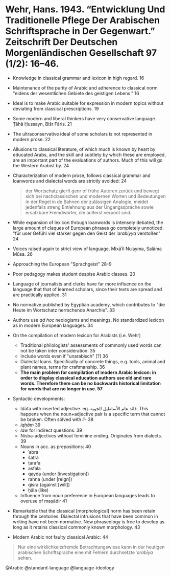 # Wehr, Hans. 1943. “Entwicklung Und Traditionelle Pflege Der Arabischen Schriftsprache in Der Gegenwart.” Zeitschrift Der Deutschen Morgenländischen Gesellschaft 97 (1/2): 16–46.

- Knowledge in classical grammar and lexicon in high regard. 16

- Maintenance of the purity of Arabic and adherence to classical norm "eidens der wesentlichen Gebiete des geistigen Lebens." 16

- Ideal is to make Arabic suitable for expression in modern topics without deviating from classical prescriptions. 19

- Some modern and liberal thinkers have very conservative language. Ṭāhā Ḥussayn, Bišr Fāris. 21

- The ultraconservative ideal of some scholars is not represented in modern prose. 22

- Allusions to classical literature, of which much is known by heart by educated Arabs, and the skill and subtlety by which these are employed, are an important part of the evaluations of authors. Much of this will go the Western Arabist by. 24

- Characterization of modern prose, follows classical grammar and loanwords and dialectal words are strictly avoided: 24

    > der Wortschatz gierft genr of frühe Autoren zurück und bewegt sich bei nachclassischen und modernen Worten und Bedeutungen in der Regel in de Bahnen der zulässigen Analogie, meidet jedenfalls streng Entlehnung aus der Ungangssprache sowie ersatzbare Fremdwörter, die äußerst verpönt sind.

- While expansion of lexicon through loanwords is intensely debated, the large amount of claques of European phrases go completely unnoticed. "für user Gefühl viel stärker gegen den Geist der *ʿarabiyya* verstoßen" 24

- Voices raised again to strict view of language. Mixāʾīl Nuʿayma, Salāma Mūsa. 26

- Approaching the European "Sprachgeist" 28-9

- Poor pedagogy makes student despise Arabic classes. 20

- Language of journalists and clerks have far more influence on the language that that of learned scholars, since their texts are spread and are practically applied. 31

- No normative published by Egyptian academy, which contributes to "die Heute im Wortschatz herrschende Anarchie". 33

- Authors use *ad hoc* neologisms and meanings. No standardized lexicon as in modern European languages. 34

- On the compilation of modern lexicon for Arabists (i.e. Wehr)
    - Traditional philologists' assessments of commonly used words can not be taken inter consideration. 35
    - Include words even if "unarabisch" [?] 36
    - Dialectal loans. Specifically of concrete things, e.g. tools, animal and plant names, terms for craftmanship. 36
    - **The main problem for compilation of modern Arabic lexicon: in order to display classical education authors use old and rare words. Therefore there can be no backwards historical limitation for words that are no longer in use. 57**  

- Syntactic developments: 
    - Iḍāfa with inserted adjective. eg. قائد عام الأساطيل الجوية. This happens when the noun+adjective pair is a specific term that cannot be broken. Often solved with *li-* 38
    - *iqḥām* 39
    - *law* for indirect questions. 39
    - Nisba-adjectives without feminine ending. Originates from dialects. 39
    - Nouns in acc. as prepositions: 40
        - ʾabra
        - šaṭra
        - ṭarafa
        - asfala
        - qayda (under [investigation])
        - rahna (under [reign])
        - qisra (against [will])
        - ḥāla (like)
    - Influence from noun preference in European languages leads to overuse of maṣādir 41

- Remarkable that the classical [morphological] norm has been retain through the centuries. Dialectal intrusions that have been common in writing have not been normative. New phraseology is free to develop as long as it retains classical commonly known morphology. 43

- Modern Arabic not faulty classical Arabic: 44

> Nur eine wirklichkeitsfremde Betrachtungswiese kann in der heutigen arabischen Schriftsprache eine mit Fehlern durchsetzte *ʿarabīya* sehen. 

@Arabic
@standard-language
@language-ideology



